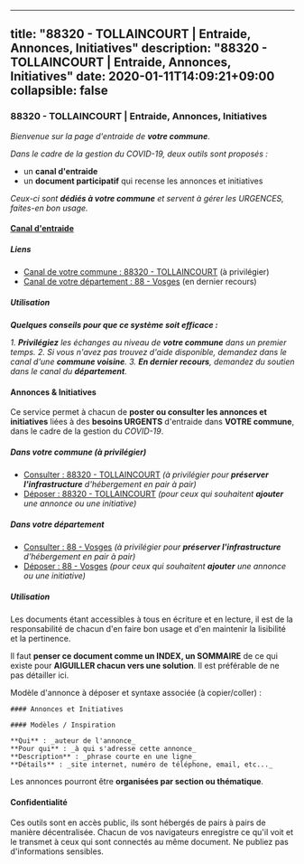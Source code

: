 
---
title: "88320 - TOLLAINCOURT | Entraide, Annonces, Initiatives"
description: "88320 - TOLLAINCOURT | Entraide, Annonces, Initiatives"
date: 2020-01-11T14:09:21+09:00
collapsible: false
---

### 88320 - TOLLAINCOURT | Entraide, Annonces, Initiatives

_Bienvenue sur la page d'entraide de **votre commune**_.

_Dans le cadre de la gestion du COVID-19, deux outils sont proposés :_

- un **canal d'entraide**
- un **document participatif** qui recense les annonces et initiatives

_Ceux-ci sont **dédiés à votre commune** et servent à gérer les URGENCES, faites-en bon usage._

#### [Canal d'entraide](https://entraide.stopcoronavirus.tech/#/channel/88320_tollaincourt)

##### Liens

- [Canal de votre commune : 88320 	- TOLLAINCOURT](https://entraide.stopcoronavirus.tech/#/channel/88320_tollaincourt) (à privilégier)
- [Canal de votre département : 88 	- Vosges](https://entraide.stopcoronavirus.tech/#/channel/88_vosges) (en dernier recours)

##### Utilisation

_**Quelques conseils pour que ce système soit efficace :**_

_1. **Privilégiez** les échanges au niveau de **votre commune** dans un premier temps._
_2. Si vous n'avez pas trouvez d'aide disponible, demandez dans le canal d'une **commune voisine**._
_3. **En dernier recours**, demandez du soutien dans le canal du **département**._

#### Annonces & Initiatives


Ce service permet à chacun de **poster ou consulter les annonces et initiatives** liées à des **besoins
URGENTS** d'entraide dans **VOTRE commune**, dans le cadre de la gestion du _COVID-19_.

##### Dans votre commune (à privilégier)

- [Consulter : 88320 	- TOLLAINCOURT](https://docs.stopcoronavirus.tech/#/r/markdown/88320_tollaincourt/4XTTMJ9179CVK86DUtENU6k5fPvhZmKcZ9SfqeJuJhbHdLybc) _(à privilégier pour **préserver l'infrastructure** d'hébergement en pair à pair)_
- [Déposer : 88320 	- TOLLAINCOURT](https://docs.stopcoronavirus.tech/#/w/markdown/88320_tollaincourt/4XTTMJ9179CVK86DUtENU6k5fPvhZmKcZ9SfqeJuJhbHdLybc-K3TgUAxHwjvzrhSLNeZpA4FLa4LVu9wMUEh3rn7UhQG1SFY8whdvfGEDcrL5tTVg6mRmVEnSJtjevNDaQrG5BVQcfJBg4k4vUeHF9ihRf7YyCxM2v4gou3DcKiQm2UsHeYmZ6SFx) _(pour ceux qui souhaitent **ajouter** une annonce ou une initiative)_

##### Dans votre département

- [Consulter : 88 	- Vosges](https://docs.stopcoronavirus.tech/#/r/markdown/88_vosges/4XTTM5gGPXdoMfm9p5dc9sEwn3JS776cHSw64JYpD4AKnKgyh) _(à privilégier pour **préserver l'infrastructure** d'hébergement en pair à pair)_
- [Déposer : 88 	- Vosges](https://docs.stopcoronavirus.tech/#/w/markdown/88_vosges/4XTTM5gGPXdoMfm9p5dc9sEwn3JS776cHSw64JYpD4AKnKgyh-K3TgUjEFywcTUHQwfrd2vcZqhoXLakdoQGFv4iriv1FKkvQkBsudnBxafkQDfPcxTDRHN5T6bYyganuvcakuKenYoB5mPLKqUBjNMwpn75GQVixUmzXGkneDufRSqDthC8iyXi1Z) _(pour ceux qui souhaitent **ajouter** une annonce ou une initiative)_


##### Utilisation

Les documents étant accessibles à tous en écriture et en lecture, il est de la
responsabilité de chacun d'en faire bon usage et d'en maintenir la lisibilité
et la pertinence.

Il faut **penser ce document comme un INDEX, un SOMMAIRE** de ce qui existe
pour **AIGUILLER chacun vers une solution**. Il est préférable de ne pas détailler ici.

Modèle d'annonce à déposer et syntaxe associée (à copier/coller) :

    #### Annonces et Initiatives

    #### Modèles / Inspiration

    **Qui** : _auteur de l'annonce_
    **Pour qui** : _à qui s'adresse cette annonce_
    **Description** : _phrase courte en une ligne_
    **Détails** : _site internet, numéro de téléphone, email, etc..._


Les annonces pourront être **organisées par section ou thématique**.

#### Confidentialité

Ces outils sont en accès public, ils sont hébergés de pairs à pairs de manière décentralisée.
Chacun de vos navigateurs enregistre ce qu'il voit et le transmet à ceux qui sont connectés au même document.
Ne publiez pas d'informations sensibles.
